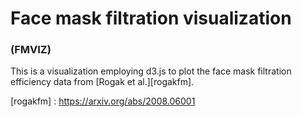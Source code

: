 
# Face mask filtration visualization 

### (FMVIZ)

This is a visualization employing d3.js to plot the face mask filtration efficiency data from [Rogak et al.][rogakfm]. 

[rogakfm] : https://arxiv.org/abs/2008.06001
